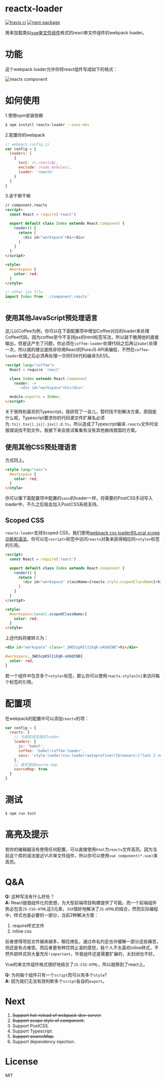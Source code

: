 # reactx-loader

[![travis ci](https://travis-ci.org/sekaiamber/reactx-loader.svg)](https://travis-ci.org/sekaiamber/reactx-loader) [![npm package](https://img.shields.io/npm/v/reactx-loader.svg?maxAge=2592000)](https://www.npmjs.com/package/reactx-loader)


用来加载类似[vue单文件组件](http://cn.vuejs.org/v2/guide/single-file-components.html)格式的react单文件组件的webpack loader。

# 功能

这个webpack loader允许你将react组件写成如下的格式：

![reactx component](https://raw.githubusercontent.com/sekaiamber/reactx-loader/master/doc/reactx-loader.jpg)


# 如何使用

1.使用npm安装依赖

```bash
$ npm install reactx-loader --save-dev
```
2.配置你的webpack

```javascript
// webpack.config.js
var config = {
  loaders: [
    {
      test: /\.reactx$/,
      exclude: /node_modules/,
      loader: 'reactx'
    }
  ]
}
```

3.该干嘛干嘛

```html
// component.reactx
<script>
  const React = require('react')

  export default class Index extends React.Component {
    render() {
      return (
        <div id="workspace">hi</div>
      )
    }
  }
</script>

<style>
  #workspace {
    color: red;
  }
</style>
```

```javascript
// other jsx file
import Index from './component.reactx'
...
```

## 使用其他JavaScript预处理语言

这儿以Coffee为例，你可以在下面配置项中增加Coffee对应的loader来处理Coffee代码，因为coffee至今不支持jsx的html标签写法，所以就干脆用他的直接输出，但是这产生了问题，你必须在`coffee-loader`处理代码之后再让`babel`处理一次，所以我的建议是除非你用React的PureJS API来编程，不然在`coffee-loader`处理之后必须再处理一次将ES6代码编译为ES5。

```html
<script lang="coffee">
  React = require 'react'

  class Index extends React.Component
    render: ->
      `<div id="workspace">hi</div>`

  module.exports = Index;
</script>
```

关于我特别喜欢的Typescript，我研究了一会儿，暂时找不到解决方案，原因是什么呢，Typescript要求你的代码源文件扩展名必须为`.ts||.tsx||.js||.jsx||.d.ts`，所以造成了Typescript编译`.reactx`文件时会报错说找不到文件。我接下来会尝试看看有没有其他曲线救国的方案。

## 使用其他CSS预处理语言

方式同上。

```html
<style lang="sass">
  #workspace {
    color: red;
  }
</style>
```

你可以像下面配置项中配置的`sass`的loader一样，将需要的PostCSS手动写入loader中，不久之后我会加入PostCSS系统支持。

## Scoped CSS

`reactx-loader`支持Scoped CSS，我们使用[webpack css loader的Local scope功能和语法](https://github.com/webpack/css-loader#local-scope)，你可以在`<script>`标签中访问`reactx`对象来获得相应的`<style>`标签的引用。

```html
<script>
  const React = require('react')

  export default class Index extends React.Component {
    render() {
      return (
        <div id="workspace" className={reactx.style.scopedClassName}>hi</div>
      )
    }
  }
</script>

<style>
  #workspace:local(.scopedClassName){
    color: red;
  }
</style>
```

上述代码将被转义为：

```html
<div id="workspace" class="_3WESzpK5lIiEqK-okbQCNB">hi</div>
```

```css
#workspace._3WESzpK5lIiEqK-okbQCNB{
  color: red;
}
```

若一个组件中包含多个`<style>`标签，那么你可以使用`reactx.styles[n]`来访问每个标签的引用。

# 配置项

在webpack的配置中可以添加`reactx`的项：

```javascript
var config = {
  reactx: {
    // 为指定语言指定loader
    loaders: {
      js: 'babel',
      coffee: 'babel!coffee-loader',
      sass: 'style-loader!css-loader!autoprefixer?{browsers:["last 2 version", "> 1%"]}!sass'
    },
    // 是否使用source map
    sourceMap: true
  }
}
```

# 测试

```
$ npm run test
```

# 高亮及提示

若你的编辑器没有使用任何配置，可以直接使用`html`为`reactx`文件高亮。因为当前这个库的语法接近VUE单文件组件，所以你可以使用`vue component(*.vue)`来高亮。

# Q&A
**Q:** 这种写法有什么好处？  
**A:** React提倡组件化的思想，为大型前端项目构建提供了可能。而一个前端组件势必包含`JS-CSS-HTML`这3元素，`JSX`很好地解决了`JS-HTML`的结合，然而实际编程中，样式也是必要的一部分，当前2种解决方案：

1. require样式文件
2. inline css

前者使得项目文件越来越多，眼花缭乱，通过命名约定也许缓解一部分这些痛苦，但还是有点难受。而后者更有种饮鸩止渴的感觉，我个人不太喜欢inline样式，不然外部样式将大量充斥`!important`，毕竟组件还是需要扩展的，太封闭也不好。

Vue的单文件组件格式很好地结合了`JS-CSS-HTML`，所以就移到了react上。

**Q:** 为何每个组件只有一个`script`而可以有多个`style`?  
**A:** 因为我们无法有效判断多个`script`各自的`export`。

# Next

1. ~~Support hot-reload of webpack-dev-server.~~
2. ~~Support scope style of component.~~
3. Support PostCSS.
4. Support Typescript.
5. ~~Support sourceMap.~~
6. Support dependency injection.

# License

MIT